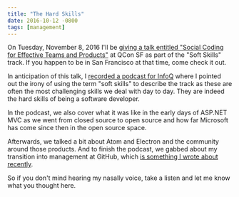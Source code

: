 ```yaml
---
title: "The Hard Skills"
date: 2016-10-12 -0800
tags: [management]
---
```


On Tuesday, November 8, 2016 I'll be [giving a talk entitled "Social Coding for Effective Teams and Products"](https://qconsf.com/sf2016/speakers/phil-haack) at QCon SF as part of the "Soft Skills" track. If you happen to be in San Francisco at that time, come check it out.

In anticipation of this talk, I [recorded a podcast for InfoQ](https://www.infoq.com/articles/engineering-culture-phil-haack) where I pointed out the irony of using the term "soft skills" to describe the track as these are often the most challenging skills we deal with day to day. They are indeed the hard skills of being a software developer.

In the podcast, we also cover what it was like in the early days of ASP.NET MVC as we went from closed source to open source and how far Microsoft has come since then in the open source space.

Afterwards, we talked a bit about Atom and Electron and the community around those products. And to finish the podcast, we gabbed about my transition into management at GitHub, which [is something I wrote about recently](https://haacked.com/archive/2016/09/06/work-at-github/).

So if you don't mind hearing my nasally voice, take a listen and let me know what you thought here.
